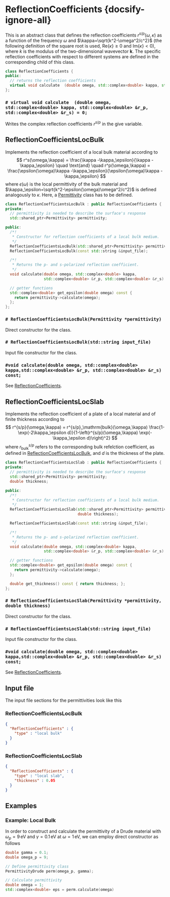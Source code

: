 # ReflectionCoefficients {docsify-ignore-all}
This is an abstract class that defines the reflection coefficients $r^{s/p}(\omega, \kappa)$ as a function of the frequency $\omega$ and $\kappa=\sqrt{k^2-\omega^2/c^2}$ (the following definition of the square root is used, $\mathrm{Re}\{\kappa\}\geq 0$ and $\mathrm{Im}\{\kappa\}<0$), where $k$ is the modulus of the two-dimensional wavevector $\mathbf{k}$. The specific reflection coefficients with respect to different systems are defined in the corresponding child of this class.
```cpp
class ReflectionCoefficients {
public:
  // returns the reflection coefficients
  virtual void calculate  (double omega, std::complex<double> kappa, std::complex<double> &r_p, std::complex<double> &r_s) = 0;
};

```

### `# virtual void calculate  (double omega, std::complex<double> kappa, std::complex<double> &r_p, std::complex<double> &r_s) = 0;`
Writes the complex reflection coefficients $r^{s/p}$ in the give variable.

## ReflectionCoefficientsLocBulk
Implements the reflection coefficient of a local bulk material according to
$$
r^s(\omega,\kappa) = \frac{\kappa -\kappa_\epsilon}{\kappa -\kappa_\epsilon}
\quad \text{and} \quad
r^p(\omega,\kappa) = \frac{\epsilon(\omega)\kappa -\kappa_\epsilon}{\epsilon(\omega)\kappa -\kappa_\epsilon}
$$
where $\epsilon(\omega)$ is the local permittivity of the bulk material and $\kappa_\epsilon=\sqrt{k^2-\epsilon(\omega)\omega^2/c^2}$ is defined analogously to $\kappa$. Here, a [Permittivity](api/permittivity) class has to be defined.

```cpp
class ReflectionCoefficientsLocBulk : public ReflectionCoefficients {
private:
  // permittivity is needed to describe the surface's response
  std::shared_ptr<Permittivity> permittivity;

public:
  /*!
   * Constructor for reflection coefficients of a local bulk medium.
   */
  ReflectionCoefficientsLocBulk(std::shared_ptr<Permittivity> permittivity);
  ReflectionCoefficientsLocBulk(const std::string &input_file);

  /*!
   * Returns the p- and s-polarized reflection coefficient.
   */
  void calculate(double omega, std::complex<double> kappa,
                 std::complex<double> &r_p, std::complex<double> &r_s) const;

  // getter functions
  std::complex<double> get_epsilon(double omega) const {
    return permittivity->calculate(omega);
  };
};
```


### `# ReflectionCoefficientsLocBulk(Permittivity *permittivity)`
Direct constructor for the class.

### `# ReflectionCoefficientsLocBulk(std::string input_file)`
Input file constructor for the class.

###  `#void calculate(double omega, std::complex<double> kappa,std::complex<double> &r_p, std::complex<double> &r_s) const;`
See [ReflectionCoefficients](#ReflectionCoefficients).

## ReflectionCoefficientsLocSlab
Implements the reflection coefficient of a plate of a local material and of finite thickness according to
$$
r^{s/p}(\omega,\kappa) = r^{s/p}_\mathrm{bulk}(\omega,\kappa) \frac{1-\exp(-2\kappa_\epsilon d)}{1-\left(r^{s/p}(\omega,\kappa) \exp(-\kappa_\epsilon d)\right)^2}
$$
where $r^{s/p}_\mathrm{bulk}$ refers to the corresponding bulk refelction coefficient, as defined in [ReflectionCoefficientsLocBulk](#ReflectionCoefficientsLocBulk), and $d$ is the thickness of the plate. 
```cpp
class ReflectionCoefficientsLocSlab : public ReflectionCoefficients {
private:
  // permittivity is needed to describe the surface's response
  std::shared_ptr<Permittivity> permittivity;
  double thickness;

public:
  /*!
   * Constructor for reflection coefficients of a local bulk medium.
   */
  ReflectionCoefficientsLocSlab(std::shared_ptr<Permittivity> permittivity,
                                double thickness);

  ReflectionCoefficientsLocSlab(const std::string &input_file);

  /*!
   * Returns the p- and s-polarized reflection coefficient.
   */
  void calculate(double omega, std::complex<double> kappa,
                 std::complex<double> &r_p, std::complex<double> &r_s) const;

  // getter functions
  std::complex<double> get_epsilon(double omega) const {
    return permittivity->calculate(omega);
  };

  double get_thickness() const { return thickness; };
};
```


### `# ReflectionCoefficientsLocSlab(Permittivity *permittivity, double thickness)`
Direct constructor for the class.

### `# ReflectionCoefficientsLocSlab(std::string input_file)`
Input file constructor for the class.

###  `#void calculate(double omega, std::complex<double> kappa,std::complex<double> &r_p, std::complex<double> &r_s) const;`
See [ReflectionCoefficients](#ReflectionCoefficients).
## Input file
The input file sections for the permittivities look like this

<!-- tabs:start -->
### **ReflectionCoefficientsLocBulk**
```json
{
  "ReflectionCoefficients" : {
    "type" : "local bulk"
  }
}
```

### **ReflectionCoefficientsLocSlab**
```json
{
  "ReflectionCoefficients" : {
    "type" : "local slab",
    "thickness" : 0.05
  }
}
```
<!-- tabs:end -->

## Examples

<!-- tabs:start -->
### **Example: Local Bulk**
In order to construct and calculate the permittivity of a Drude material with $\omega_p=9\,\mathrm{eV}$ and $\gamma=0.1\,\mathrm{eV}$ at $\omega=1\,\mathrm{eV}$, we can employ direct constructor as follows
```cpp
double gamma = 0.1;
double omega_p = 9;

// Define permittivity class
PermittivityDrude perm(omega_p, gamma);

// Calculate permittivity
double omega = 1;
std::complex<double> eps = perm.calculate(omega) 
```
<!-- tabs:end -->
